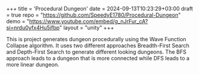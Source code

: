 +++
title = 'Procedural Dungeon'
date = 2024-09-13T10:23:29+03:00
draft = true
repo = "https://github.com/SpeedyE1780/Procedural-Dungeon"
demo = "https://www.youtube.com/embed/g_nJrFur_cA?si=nrdu0yfx4Hu5ifbp"
layout = "unity"
+++

This is project generates dungeon procedurally using the Wave Function Collapse algorithm.
It uses two different approaches Breadth-First Search and Depth-First Search to generate different looking dungeons.
The BFS approach leads to a dungeon that is more connected while DFS leads to a more linear dungeon.
